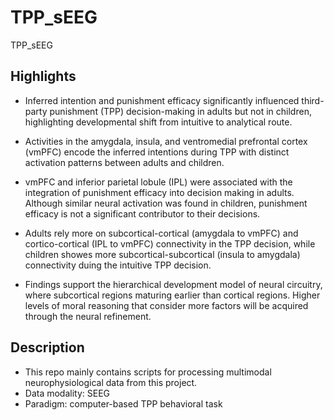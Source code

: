 # TPP_sEEG
TPP_sEEG

## Highlights

* Inferred intention and punishment efficacy significantly influenced third-party punishment (TPP) decision-making in adults but not in children, highlighting developmental shift from intuitive to analytical route.
  
* Activities in the amygdala, insula, and ventromedial prefrontal cortex (vmPFC) encode the inferred intentions during TPP with distinct activation patterns between adults and children.
  
* vmPFC and inferior parietal lobule (IPL) were associated with the integration of punishment efficacy into decision making in adults. Although similar neural activation was found in children, punishment efficacy is not a significant contributor to their decisions.
  
* Adults rely more on subcortical-cortical (amygdala to vmPFC) and cortico-cortical (IPL to vmPFC) connectivity in the TPP decision, while children showes more subcortical-subcortical (insula to amygdala) connectivity duing the intuitive TPP decision.
  
* Findings support the hierarchical development model of neural circuitry, where subcortical regions maturing earlier than cortical regions. Higher levels of moral reasoning that consider more factors will be acquired through the neural refinement.

## Description
* This repo mainly contains scripts for processing multimodal neurophysiological data from this project. 
* Data modality: SEEG 
* Paradigm: computer-based TPP behavioral task

